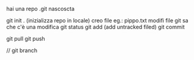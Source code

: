 hai una repo
.git nascoscta

git init . (inizializza repo in locale)
creo  file
eg.: pippo.txt
modifi file
git sa che c'è una modifica
git status
git add (add untracked filed)
git commit


git pull
git push


// git branch


